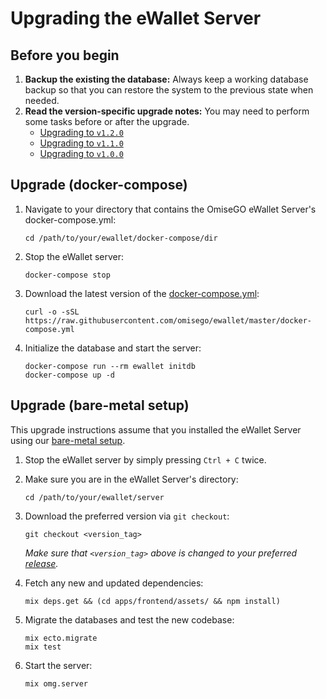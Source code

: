 # Upgrading the eWallet Server

## Before you begin

1. **Backup the existing the database:** Always keep a working database backup so that you can restore the system
to the previous state when needed.
2. **Read the version-specific upgrade notes:** You may need to perform some tasks before or after the upgrade.
    - [Upgrading to `v1.2.0`](v1.2.0.md)
    - [Upgrading to `v1.1.0`](v1.1.0.md)
    - [Upgrading to `v1.0.0`](v1.0.0.md)

## Upgrade (docker-compose)

1. Navigate to your directory that contains the OmiseGO eWallet Server's docker-compose.yml:

    ```shell
    cd /path/to/your/ewallet/docker-compose/dir
    ```

2. Stop the eWallet server:

    ```shell
    docker-compose stop
    ```

3. Download the latest version of the [docker-compose.yml](https://raw.githubusercontent.com/omisego/ewallet/master/docker-compose.yml):

    ```shell
    curl -o -sSL https://raw.githubusercontent.com/omisego/ewallet/master/docker-compose.yml
    ```

3. Initialize the database and start the server:

    ```shell
    docker-compose run --rm ewallet initdb
    docker-compose up -d
    ```

## Upgrade (bare-metal setup)

This upgrade instructions assume that you installed the eWallet Server using our [bare-metal setup](../bare_metal.md).

1. Stop the eWallet server by simply pressing `Ctrl + C` twice.

2. Make sure you are in the eWallet Server's directory:

    ```shell
    cd /path/to/your/ewallet/server
    ```

2. Download the preferred version via `git checkout`:

    ```shell
    git checkout <version_tag>
    ```

    _Make sure that `<version_tag>` above is changed to your preferred [release](https://github.com/omisego/ewallet/releases)._

3. Fetch any new and updated dependencies:

    ```shell
    mix deps.get && (cd apps/frontend/assets/ && npm install)
    ```

4. Migrate the databases and test the new codebase:

    ```shell
    mix ecto.migrate
    mix test
    ```

5. Start the server:

    ```shell
    mix omg.server
    ```
